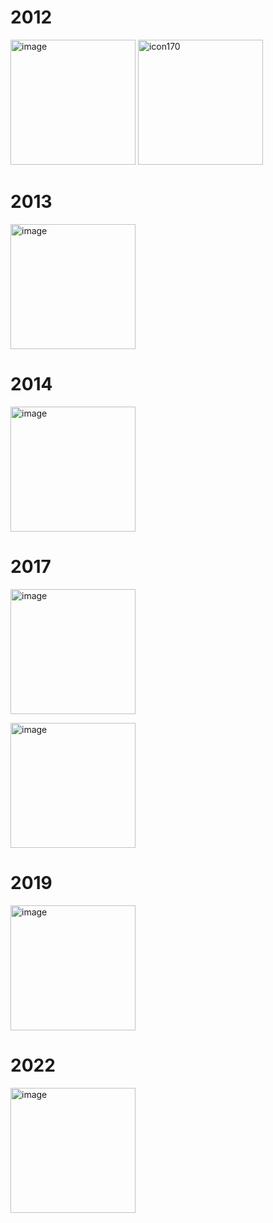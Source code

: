 # 2012
<img width="200" height="200" alt="image" src="https://github.com/user-attachments/assets/ed3d0329-301f-4036-ad0e-cf2c949e6d73" />

<img width="200" height="200" alt="icon170" src="https://github.com/user-attachments/assets/95777146-9155-47df-95c9-91e7a289dd27" />


# 2013
<img width="200" height="200" alt="image" src="https://github.com/user-attachments/assets/be13a589-b156-4845-a2f0-3cf08fbdfbdb" />

# 2014
<img width="200" height="200" alt="image" src="https://github.com/user-attachments/assets/87b6011e-6449-4b6f-b207-b6fc1c93f276" />


# 2017
<img width="200" height="200" alt="image" src="https://github.com/user-attachments/assets/d9c19e91-a98e-4f46-a088-d959b99527b5" />

[<img width="200" height="200" alt="image" src="https://github.com/user-attachments/assets/29dada9d-25cd-452e-8f92-7f219372676d" />](https://ahzkwid.github.io/Project3D7Handyfan)


# 2019
<img width="200" height="200" alt="image" src="https://github.com/user-attachments/assets/66cc0409-a869-43aa-b365-5cd6285bc2be" />

# 2022
<img width="200" height="200" alt="image" src="https://github.com/user-attachments/assets/022a7827-6b35-43ef-b442-cde4633bfb79" />
